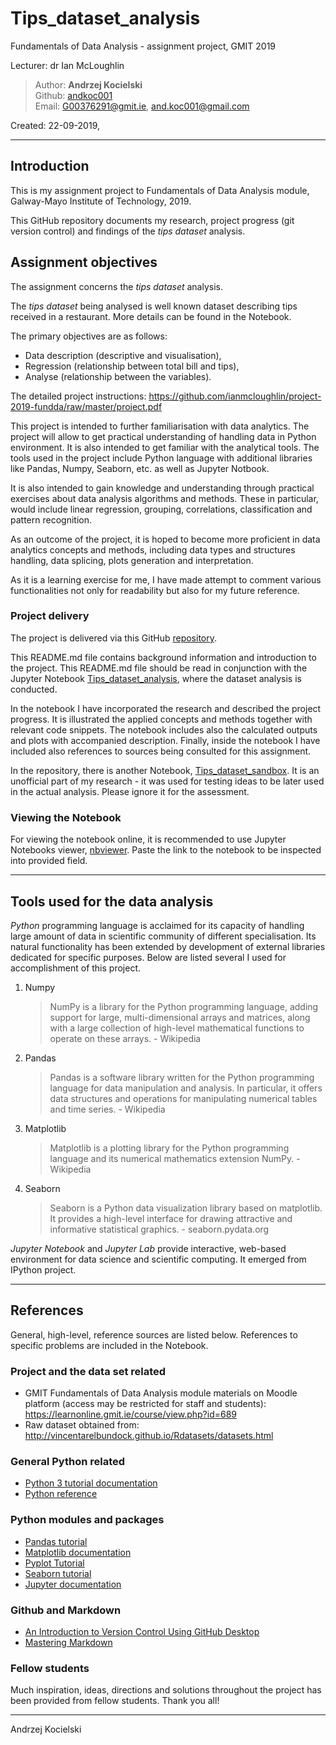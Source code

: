 # Tips_dataset_analysis
Fundamentals of Data Analysis - assignment project, GMIT 2019

Lecturer: dr Ian McLoughlin

>Author: **Andrzej Kocielski**  
>Github: [andkoc001](https://github.com/andkoc001/)  
>Email: G00376291@gmit.ie, and.koc001@gmail.com

Created: 22-09-2019,

___

## Introduction

This is my assignment project to Fundamentals of Data Analysis module, Galway-Mayo Institute of Technology, 2019.

This GitHub repository documents my research, project progress (git version control) and findings of the _tips dataset_ analysis. 

## Assignment objectives

The assignment concerns the _tips dataset_ analysis.

The _tips dataset_ being analysed is well known dataset describing tips received in a restaurant. More details can be found in the Notebook.

The primary objectives are as follows:
- Data description (descriptive and visualisation),
- Regression (relationship between total bill and tips),
- Analyse (relationship between the variables).

The detailed project instructions: <https://github.com/ianmcloughlin/project-2019-fundda/raw/master/project.pdf>

This project is intended to further familiarisation with data analytics. The project will allow to get practical understanding of handling data in Python environment. It is also intended to get familiar with the analytical tools. The tools used in the project include Python language with additional libraries like Pandas, Numpy, Seaborn, etc. as well as Jupyter Notbook.

It is also intended to gain knowledge and understanding through practical exercises about data analysis algorithms and methods. These in particular, would include linear regression, grouping, correlations, classification and pattern recognition.

As an outcome of the project, it is hoped to become more proficient in data analytics concepts and methods, including data types and structures handling, data splicing, plots generation and interpretation.

As it is a learning exercise for me, I have made attempt to comment various functionalities not only for readability but also for my future reference.

### Project delivery

The project is delivered via this GitHub [repository](https://github.com/andkoc001/Tips_dataset_analysis/).

This README.md file contains background information and introduction to the project. This README.md file should be read in conjunction with the Jupyter Notebook [Tips_dataset_analysis](https://github.com/andkoc001/Tips_dataset_analysis.ipynb), where the dataset analysis is conducted. 

In the notebook I have incorporated the research and described the project progress. It is illustrated the applied concepts and methods together with relevant code snippets. The notebook includes also the calculated outputs and plots with accompanied description. Finally, inside the notebook I have included also references to sources being consulted for this assignment.

In the repository, there is another Notebook, [Tips_dataset_sandbox](https://github.com/andkoc001/Tips_dataset_sandbox.ipynb). It is an unofficial part of my research - it was used for testing ideas to be later used in the actual analysis. Please ignore it for the assessment.

### Viewing the Notebook

For viewing the notebook online, it is recommended to use Jupyter Notebooks viewer, [nbviewer](https://nbviewer.jupyter.org/). Paste the link to the notebook to be inspected into provided field.

___
## Tools used for the data analysis

_Python_ programming language is acclaimed for its capacity of handling large amount of data in scientific community of different specialisation. Its natural functionality has been extended by development of external libraries dedicated for specific purposes. Below are listed several I used for accomplishment of this project.

1. Numpy
   >NumPy is a library for the Python programming language, adding support for large, multi-dimensional arrays and matrices, along with a large collection of high-level mathematical functions to operate on these arrays. - Wikipedia
2. Pandas
   >Pandas is a software library written for the Python programming language for data manipulation and analysis. In particular, it offers data structures and operations for manipulating numerical tables and time series. - Wikipedia
3. Matplotlib
   >Matplotlib is a plotting library for the Python programming language and its numerical mathematics extension NumPy. - Wikipedia
4. Seaborn
   >Seaborn is a Python data visualization library based on matplotlib. It provides a high-level interface for drawing attractive and informative statistical graphics. - seaborn.pydata.org

_Jupyter Notebook_ and _Jupyter Lab_ provide interactive, web-based environment for data science and scientific computing. It emerged from IPython project. 

___
## References

General, high-level, reference sources are listed below. References to specific problems are included in the Notebook.

### Project and the data set related

- GMIT Fundamentals of Data Analysis module materials on Moodle platform (access may be restricted for staff and students): <https://learnonline.gmit.ie/course/view.php?id=689>
- Raw dataset obtained from: <http://vincentarelbundock.github.io/Rdatasets/datasets.html>


### General Python related

- [Python 3 tutorial documentation](https://docs.python.org/3/tutorial/)
- [Python reference](https://www.w3schools.com/python/python_reference.asp)

### Python modules and packages

- [Pandas tutorial](http://www.datasciencemadesimple.com/head-and-tail-in-python-pandas/)
- [Matplotlib documentation](https://matplotlib.org/contents.html)
- [Pyplot Tutorial](https://matplotlib.org/users/pyplot_tutorial.html)
- [Seaborn tutorial](https://seaborn.pydata.org/tutorial.html)
- [Jupyter documentation](https://jupyter.org/documentation)

### Github and Markdown

- [An Introduction to Version Control Using GitHub Desktop](https://programminghistorian.org/en/lessons/getting-started-with-github-desktop)
- [Mastering Markdown](https://guides.github.com/features/mastering-markdown/)

### Fellow students

Much inspiration, ideas, directions and solutions throughout the project has been provided from fellow students. Thank you all!


___
Andrzej Kocielski

